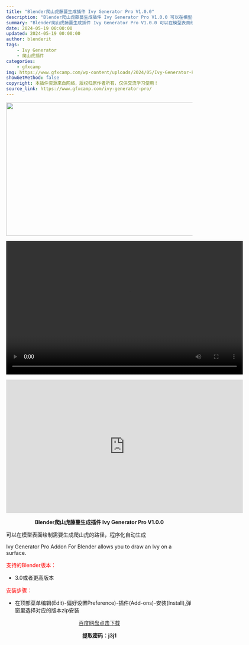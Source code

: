```yaml
---
title: "Blender爬山虎藤蔓生成插件 Ivy Generator Pro V1.0.0"
description: "Blender爬山虎藤蔓生成插件 Ivy Generator Pro V1.0.0 可以在模型表面绘制需要生成爬山虎的路径，程序化自动生成 Ivy Generator Pro Addon For Bl..."
summary: "Blender爬山虎藤蔓生成插件 Ivy Generator Pro V1.0.0 可以在模型表面绘制需要生成爬山虎的路径，程序化自动生成 Ivy Generator Pro Addon For Bl..."
date: 2024-05-19 00:00:00
updated: 2024-05-19 00:00:00
author: blenderit
tags: 
    - Ivy Generator
    - 爬山虎插件
categories:
    - gfxcamp
img: https://www.gfxcamp.com/wp-content/uploads/2024/05/Ivy-Generator-Pro.jpg
showGetMethod: false
copyright: 本插件资源来自网络，版权归原作者所有，仅供交流学习使用！
source_link: https://www.gfxcamp.com/ivy-generator-pro/
---
```

<div><p><img decoding="async" class="aligncenter size-full wp-image-121416" src="https://www.gfxcamp.com/wp-content/uploads/2024/05/Ivy-Generator-Pro.jpg" data-src="https://www.gfxcamp.com/wp-content/uploads/2024/05/Ivy-Generator-Pro.jpg" alt="" width="640" height="360" data-srcset="https://www.gfxcamp.com/wp-content/uploads/2024/05/Ivy-Generator-Pro.jpg 640w, https://www.gfxcamp.com/wp-content/uploads/2024/05/Ivy-Generator-Pro-150x84.jpg 150w" data-sizes="(max-width: 640px) 100vw, 640px"><br>
</p><center><div style="width: 640px;" class="wp-video"><!--[if lt IE 9]><script>document.createElement('video');</script><![endif]-->
<video class="wp-video-shortcode" id="video-121415-1" width="640" height="360" preload="true" controls="controls"><source type="video/mp4" src="http://cloud.video.taobao.com/play/u/null/p/1/e/6/t/1/463337770027.mp4?_=1"></source><a href="http://cloud.video.taobao.com/play/u/null/p/1/e/6/t/1/463337770027.mp4">http://cloud.video.taobao.com/play/u/null/p/1/e/6/t/1/463337770027.mp4</a></video></div></center><p style="text-align: center;"><iframe loading="lazy" src="https://player.youku.com/embed/XNjM5MTgxMDEyNA==" width="640" height="360" frameborder="0" allowfullscreen="allowfullscreen" data-mce-fragment="1"></iframe></p><p style="text-align: center;"><strong>Blender爬山虎藤蔓生成插件 Ivy Generator Pro V1.0.0</strong></p><p>可以在模型表面绘制需要生成爬山虎的路径，程序化自动生成</p><p>Ivy Generator Pro Addon For Blender allows you to draw an Ivy on a surface.</p><p style="text-align: left;"><span style="color: #ff0000;">支持的Blender版本：</span></p><ul>
<li style="text-align: left;">3.0或者更高版本</li>
</ul><p style="text-align: left;"><span style="color: #ff0000;">安装步骤：</span></p><ul>
<li>在顶部菜单编辑(Edit)-偏好设置Preference)-插件(Add-ons)-安装(Install),弹窗里选择对应的版本zip安装</li>
</ul><p style="text-align: center;"><a class="maxbutton-3 maxbutton maxbutton-baidu" target="_blank" rel="noopener" href="https://pan.baidu.com/s/1scHXV_NDvJ3OWhotITPKSA?pwd=j3j1"><span class="mb-text">百度网盘点击下载</span></a></p><p style="text-align: center;"><strong>提取密码：j3j1</strong></p></div>